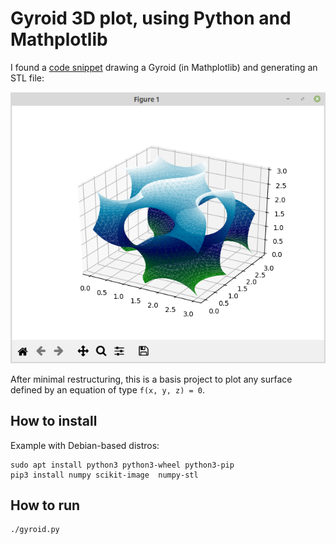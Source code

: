 # Gyroid 3D plot, using Python and Mathplotlib

I found a [code snippet](https://forum.freecadweb.org/viewtopic.php?t=19819#p233282) drawing a Gyroid (in Mathplotlib)
and generating an STL file:

![Screenshot](Screenshot.png "Gyroid plot in Mathplotlib")

After minimal restructuring, this is a basis project to plot any surface defined by an equation of type `f(x, y, z) = 0`.

## How to install
Example with Debian-based distros:
```
sudo apt install python3 python3-wheel python3-pip
pip3 install numpy scikit-image  numpy-stl
```

## How to run
```
./gyroid.py
```
